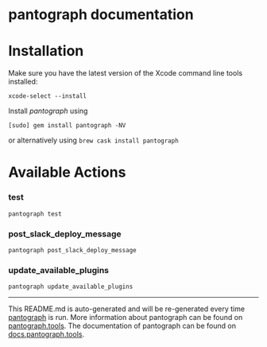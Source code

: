 pantograph documentation
================
# Installation

Make sure you have the latest version of the Xcode command line tools installed:

```
xcode-select --install
```

Install _pantograph_ using
```
[sudo] gem install pantograph -NV
```
or alternatively using `brew cask install pantograph`

# Available Actions
### test
```
pantograph test
```

### post_slack_deploy_message
```
pantograph post_slack_deploy_message
```

### update_available_plugins
```
pantograph update_available_plugins
```


----

This README.md is auto-generated and will be re-generated every time [pantograph](https://pantograph.tools) is run.
More information about pantograph can be found on [pantograph.tools](https://pantograph.tools).
The documentation of pantograph can be found on [docs.pantograph.tools](https://docs.pantograph.tools).
